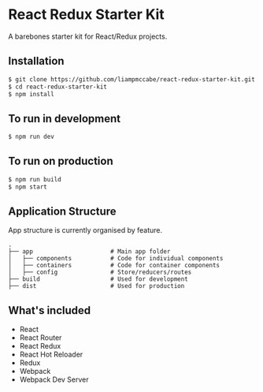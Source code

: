 # React Redux Starter Kit

A barebones starter kit for React/Redux projects.

## Installation

```bash
$ git clone https://github.com/liampmccabe/react-redux-starter-kit.git
$ cd react-redux-starter-kit
$ npm install
```

## To run in development
```bash
$ npm run dev
```

## To run on production
```bash
$ npm run build
$ npm start
```

## Application Structure

App structure is currently organised by feature.

```
.
├── app                      # Main app folder
│   ├── components           # Code for individual components
│   ├── containers           # Code for container components
│   ├── config               # Store/reducers/routes
├── build                    # Used for development
├── dist                     # Used for production
```

## What's included
* React
* React Router
* React Redux
* React Hot Reloader
* Redux
* Webpack
* Webpack Dev Server
